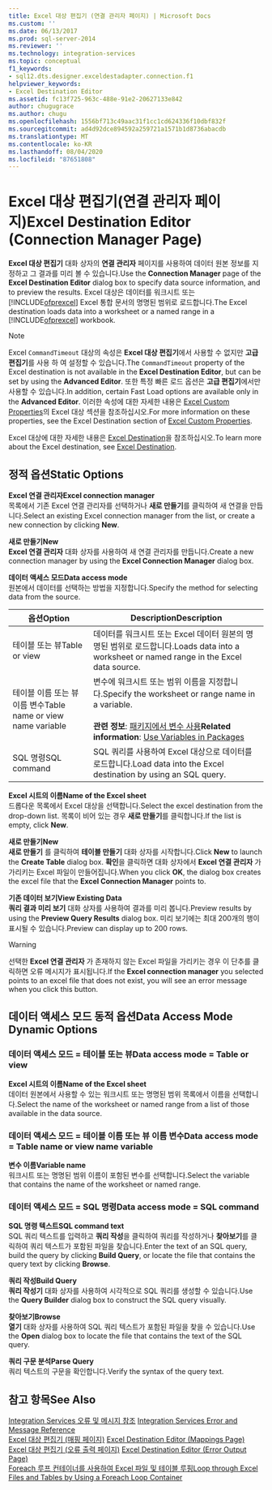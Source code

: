 ```yaml
---
title: Excel 대상 편집기 (연결 관리자 페이지) | Microsoft Docs
ms.custom: ''
ms.date: 06/13/2017
ms.prod: sql-server-2014
ms.reviewer: ''
ms.technology: integration-services
ms.topic: conceptual
f1_keywords:
- sql12.dts.designer.exceldestadapter.connection.f1
helpviewer_keywords:
- Excel Destination Editor
ms.assetid: fc13f725-963c-488e-91e2-20627133e842
author: chugugrace
ms.author: chugu
ms.openlocfilehash: 1556bf713c49aac31f1cc1cd624336f10dbf832f
ms.sourcegitcommit: ad4d92dce894592a259721a1571b1d8736abacdb
ms.translationtype: MT
ms.contentlocale: ko-KR
ms.lasthandoff: 08/04/2020
ms.locfileid: "87651808"
---
```

# <a name="excel-destination-editor-connection-manager-page"></a><span data-ttu-id="6bed9-102">Excel 대상 편집기(연결 관리자 페이지)</span><span class="sxs-lookup"><span data-stu-id="6bed9-102">Excel Destination Editor (Connection Manager Page)</span></span>
  <span data-ttu-id="6bed9-103">**Excel 대상 편집기** 대화 상자의 **연결 관리자** 페이지를 사용하여 데이터 원본 정보를 지정하고 그 결과를 미리 볼 수 있습니다.</span><span class="sxs-lookup"><span data-stu-id="6bed9-103">Use the **Connection Manager** page of the **Excel Destination Editor** dialog box to specify data source information, and to preview the results.</span></span> <span data-ttu-id="6bed9-104">Excel 대상은 데이터를 워크시트 또는 [!INCLUDE[ofprexcel](../includes/ofprexcel-md.md)] Excel 통합 문서의 명명된 범위로 로드합니다.</span><span class="sxs-lookup"><span data-stu-id="6bed9-104">The Excel destination loads data into a worksheet or a named range in a [!INCLUDE[ofprexcel](../includes/ofprexcel-md.md)] workbook.</span></span>  
  
> [!NOTE]  
>  <span data-ttu-id="6bed9-105">Excel `CommandTimeout` 대상의 속성은 **Excel 대상 편집기**에서 사용할 수 없지만 **고급 편집기**를 사용 하 여 설정할 수 있습니다.</span><span class="sxs-lookup"><span data-stu-id="6bed9-105">The `CommandTimeout` property of the Excel destination is not available in the **Excel Destination Editor**, but can be set by using the **Advanced Editor**.</span></span> <span data-ttu-id="6bed9-106">또한 특정 빠른 로드 옵션은 **고급 편집기**에서만 사용할 수 있습니다.</span><span class="sxs-lookup"><span data-stu-id="6bed9-106">In addition, certain Fast Load options are available only in the **Advanced Editor**.</span></span> <span data-ttu-id="6bed9-107">이러한 속성에 대한 자세한 내용은 [Excel Custom Properties](data-flow/excel-custom-properties.md)의 Excel 대상 섹션을 참조하십시오.</span><span class="sxs-lookup"><span data-stu-id="6bed9-107">For more information on these properties, see the Excel Destination section of [Excel Custom Properties](data-flow/excel-custom-properties.md).</span></span>  
  
 <span data-ttu-id="6bed9-108">Excel 대상에 대한 자세한 내용은 [Excel Destination](data-flow/excel-destination.md)을 참조하십시오.</span><span class="sxs-lookup"><span data-stu-id="6bed9-108">To learn more about the Excel destination, see [Excel Destination](data-flow/excel-destination.md).</span></span>  
  
## <a name="static-options"></a><span data-ttu-id="6bed9-109">정적 옵션</span><span class="sxs-lookup"><span data-stu-id="6bed9-109">Static Options</span></span>  
 <span data-ttu-id="6bed9-110">**Excel 연결 관리자**</span><span class="sxs-lookup"><span data-stu-id="6bed9-110">**Excel connection manager**</span></span>  
 <span data-ttu-id="6bed9-111">목록에서 기존 Excel 연결 관리자를 선택하거나 **새로 만들기**를 클릭하여 새 연결을 만듭니다.</span><span class="sxs-lookup"><span data-stu-id="6bed9-111">Select an existing Excel connection manager from the list, or create a new connection by clicking **New**.</span></span>  
  
 <span data-ttu-id="6bed9-112">**새로 만들기**</span><span class="sxs-lookup"><span data-stu-id="6bed9-112">**New**</span></span>  
 <span data-ttu-id="6bed9-113">**Excel 연결 관리자** 대화 상자를 사용하여 새 연결 관리자를 만듭니다.</span><span class="sxs-lookup"><span data-stu-id="6bed9-113">Create a new connection manager by using the **Excel Connection Manager** dialog box.</span></span>  
  
 <span data-ttu-id="6bed9-114">**데이터 액세스 모드**</span><span class="sxs-lookup"><span data-stu-id="6bed9-114">**Data access mode**</span></span>  
 <span data-ttu-id="6bed9-115">원본에서 데이터를 선택하는 방법을 지정합니다.</span><span class="sxs-lookup"><span data-stu-id="6bed9-115">Specify the method for selecting data from the source.</span></span>  
  
|<span data-ttu-id="6bed9-116">옵션</span><span class="sxs-lookup"><span data-stu-id="6bed9-116">Option</span></span>|<span data-ttu-id="6bed9-117">Description</span><span class="sxs-lookup"><span data-stu-id="6bed9-117">Description</span></span>|  
|------------|-----------------|  
|<span data-ttu-id="6bed9-118">테이블 또는 뷰</span><span class="sxs-lookup"><span data-stu-id="6bed9-118">Table or view</span></span>|<span data-ttu-id="6bed9-119">데이터를 워크시트 또는 Excel 데이터 원본의 명명된 범위로 로드합니다.</span><span class="sxs-lookup"><span data-stu-id="6bed9-119">Loads data into a worksheet or named range in the Excel data source.</span></span>|  
|<span data-ttu-id="6bed9-120">테이블 이름 또는 뷰 이름 변수</span><span class="sxs-lookup"><span data-stu-id="6bed9-120">Table name or view name variable</span></span>|<span data-ttu-id="6bed9-121">변수에 워크시트 또는 범위 이름을 지정합니다.</span><span class="sxs-lookup"><span data-stu-id="6bed9-121">Specify the worksheet or range name in a variable.</span></span><br /><br /> <span data-ttu-id="6bed9-122">**관련 정보**: [패키지에서 변수 사용](../../2014/integration-services/use-variables-in-packages.md)</span><span class="sxs-lookup"><span data-stu-id="6bed9-122">**Related information**: [Use Variables in Packages](../../2014/integration-services/use-variables-in-packages.md)</span></span>|  
|<span data-ttu-id="6bed9-123">SQL 명령</span><span class="sxs-lookup"><span data-stu-id="6bed9-123">SQL command</span></span>|<span data-ttu-id="6bed9-124">SQL 쿼리를 사용하여 Excel 대상으로 데이터를 로드합니다.</span><span class="sxs-lookup"><span data-stu-id="6bed9-124">Load data into the Excel destination by using an SQL query.</span></span>|  
  
 <span data-ttu-id="6bed9-125">**Excel 시트의 이름**</span><span class="sxs-lookup"><span data-stu-id="6bed9-125">**Name of the Excel sheet**</span></span>  
 <span data-ttu-id="6bed9-126">드롭다운 목록에서 Excel 대상을 선택합니다.</span><span class="sxs-lookup"><span data-stu-id="6bed9-126">Select the excel destination from the drop-down list.</span></span> <span data-ttu-id="6bed9-127">목록이 비어 있는 경우 **새로 만들기**를 클릭합니다.</span><span class="sxs-lookup"><span data-stu-id="6bed9-127">If the list is empty, click **New**.</span></span>  
  
 <span data-ttu-id="6bed9-128">**새로 만들기**</span><span class="sxs-lookup"><span data-stu-id="6bed9-128">**New**</span></span>  
 <span data-ttu-id="6bed9-129">**새로 만들기** 를 클릭하여 **테이블 만들기** 대화 상자를 시작합니다.</span><span class="sxs-lookup"><span data-stu-id="6bed9-129">Click **New** to launch the **Create Table** dialog box.</span></span> <span data-ttu-id="6bed9-130">**확인**을 클릭하면 대화 상자에서 **Excel 연결 관리자** 가 가리키는 Excel 파일이 만들어집니다.</span><span class="sxs-lookup"><span data-stu-id="6bed9-130">When you click **OK**, the dialog box creates the excel file that the **Excel Connection Manager** points to.</span></span>  
  
 <span data-ttu-id="6bed9-131">**기존 데이터 보기**</span><span class="sxs-lookup"><span data-stu-id="6bed9-131">**View Existing Data**</span></span>  
 <span data-ttu-id="6bed9-132">**쿼리 결과 미리 보기** 대화 상자를 사용하여 결과를 미리 봅니다.</span><span class="sxs-lookup"><span data-stu-id="6bed9-132">Preview results by using the **Preview Query Results** dialog box.</span></span> <span data-ttu-id="6bed9-133">미리 보기에는 최대 200개의 행이 표시될 수 있습니다.</span><span class="sxs-lookup"><span data-stu-id="6bed9-133">Preview can display up to 200 rows.</span></span>  
  
> [!WARNING]  
>  <span data-ttu-id="6bed9-134"> 선택한 **Excel 연결 관리자** 가 존재하지 않는 Excel 파일을 가리키는 경우 이 단추를 클릭하면 오류 메시지가 표시됩니다.</span><span class="sxs-lookup"><span data-stu-id="6bed9-134">If the **Excel connection manager** you selected points to an excel file that does not exist, you will see an error message when you click this button.</span></span>  
  
## <a name="data-access-mode-dynamic-options"></a><span data-ttu-id="6bed9-135">데이터 액세스 모드 동적 옵션</span><span class="sxs-lookup"><span data-stu-id="6bed9-135">Data Access Mode Dynamic Options</span></span>  
  
### <a name="data-access-mode--table-or-view"></a><span data-ttu-id="6bed9-136">데이터 액세스 모드 = 테이블 또는 뷰</span><span class="sxs-lookup"><span data-stu-id="6bed9-136">Data access mode = Table or view</span></span>  
 <span data-ttu-id="6bed9-137">**Excel 시트의 이름**</span><span class="sxs-lookup"><span data-stu-id="6bed9-137">**Name of the Excel sheet**</span></span>  
 <span data-ttu-id="6bed9-138">데이터 원본에서 사용할 수 있는 워크시트 또는 명명된 범위 목록에서 이름을 선택합니다.</span><span class="sxs-lookup"><span data-stu-id="6bed9-138">Select the name of the worksheet or named range from a list of those available in the data source.</span></span>  
  
### <a name="data-access-mode--table-name-or-view-name-variable"></a><span data-ttu-id="6bed9-139">데이터 액세스 모드 = 테이블 이름 또는 뷰 이름 변수</span><span class="sxs-lookup"><span data-stu-id="6bed9-139">Data access mode = Table name or view name variable</span></span>  
 <span data-ttu-id="6bed9-140">**변수 이름**</span><span class="sxs-lookup"><span data-stu-id="6bed9-140">**Variable name**</span></span>  
 <span data-ttu-id="6bed9-141">워크시트 또는 명명된 범위 이름이 포함된 변수를 선택합니다.</span><span class="sxs-lookup"><span data-stu-id="6bed9-141">Select the variable that contains the name of the worksheet or named range.</span></span>  
  
### <a name="data-access-mode--sql-command"></a><span data-ttu-id="6bed9-142">데이터 액세스 모드 = SQL 명령</span><span class="sxs-lookup"><span data-stu-id="6bed9-142">Data access mode = SQL command</span></span>  
 <span data-ttu-id="6bed9-143">**SQL 명령 텍스트**</span><span class="sxs-lookup"><span data-stu-id="6bed9-143">**SQL command text**</span></span>  
 <span data-ttu-id="6bed9-144">SQL 쿼리 텍스트를 입력하고 **쿼리 작성**을 클릭하여 쿼리를 작성하거나 **찾아보기**를 클릭하여 쿼리 텍스트가 포함된 파일을 찾습니다.</span><span class="sxs-lookup"><span data-stu-id="6bed9-144">Enter the text of an SQL query, build the query by clicking **Build Query**, or locate the file that contains the query text by clicking **Browse**.</span></span>  
  
 <span data-ttu-id="6bed9-145">**쿼리 작성**</span><span class="sxs-lookup"><span data-stu-id="6bed9-145">**Build Query**</span></span>  
 <span data-ttu-id="6bed9-146">**쿼리 작성기** 대화 상자를 사용하여 시각적으로 SQL 쿼리를 생성할 수 있습니다.</span><span class="sxs-lookup"><span data-stu-id="6bed9-146">Use the **Query Builder** dialog box to construct the SQL query visually.</span></span>  
  
 <span data-ttu-id="6bed9-147">**찾아보기**</span><span class="sxs-lookup"><span data-stu-id="6bed9-147">**Browse**</span></span>  
 <span data-ttu-id="6bed9-148">**열기** 대화 상자를 사용하여 SQL 쿼리 텍스트가 포함된 파일을 찾을 수 있습니다.</span><span class="sxs-lookup"><span data-stu-id="6bed9-148">Use the **Open** dialog box to locate the file that contains the text of the SQL query.</span></span>  
  
 <span data-ttu-id="6bed9-149">**쿼리 구문 분석**</span><span class="sxs-lookup"><span data-stu-id="6bed9-149">**Parse Query**</span></span>  
 <span data-ttu-id="6bed9-150">쿼리 텍스트의 구문을 확인합니다.</span><span class="sxs-lookup"><span data-stu-id="6bed9-150">Verify the syntax of the query text.</span></span>  
  
## <a name="see-also"></a><span data-ttu-id="6bed9-151">참고 항목</span><span class="sxs-lookup"><span data-stu-id="6bed9-151">See Also</span></span>  
 <span data-ttu-id="6bed9-152">[Integration Services 오류 및 메시지 참조](../../2014/integration-services/integration-services-error-and-message-reference.md) </span><span class="sxs-lookup"><span data-stu-id="6bed9-152">[Integration Services Error and Message Reference](../../2014/integration-services/integration-services-error-and-message-reference.md) </span></span>  
 <span data-ttu-id="6bed9-153">[Excel 대상 편집기 &#40;매핑 페이지&#41;](../../2014/integration-services/excel-destination-editor-mappings-page.md) </span><span class="sxs-lookup"><span data-stu-id="6bed9-153">[Excel Destination Editor &#40;Mappings Page&#41;](../../2014/integration-services/excel-destination-editor-mappings-page.md) </span></span>  
 <span data-ttu-id="6bed9-154">[Excel 대상 편집기 &#40;오류 출력 페이지&#41;](../../2014/integration-services/excel-destination-editor-error-output-page.md) </span><span class="sxs-lookup"><span data-stu-id="6bed9-154">[Excel Destination Editor &#40;Error Output Page&#41;](../../2014/integration-services/excel-destination-editor-error-output-page.md) </span></span>  
 [<span data-ttu-id="6bed9-155">Foreach 루프 컨테이너를 사용하여 Excel 파일 및 테이블 루핑</span><span class="sxs-lookup"><span data-stu-id="6bed9-155">Loop through Excel Files and Tables by Using a Foreach Loop Container</span></span>](control-flow/foreach-loop-container.md)  
  
  
